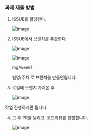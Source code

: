 ### 과제 제출 방법

1. ISSUE를 할당한다.
    
    ![image](https://github.com/CAUSWICT-EDU/BE-B/assets/81310047/6762c11d-ff6d-4d50-b77d-d8bcdcb33323)

    
2. ISSUE에서 브랜치를 추출한다.
    
    ![image](https://github.com/CAUSWICT-EDU/BE-B/assets/81310047/c865f092-5329-464a-9124-5f062bea3914)

    
    ![image](https://github.com/CAUSWICT-EDU/BE-B/assets/81310047/2ac9dfaf-bff5-428b-a304-9cb31780c954)

    
    mg/week1 
    
    별명/주차 로 브랜치를 만들면됩니다.
    
3. 로컬에 브랜치 가져온 후

    ![image](https://github.com/CAUSWICT-EDU/BE-B/assets/81310047/d44e98f5-1151-47e7-a172-661f44852f4b)


작업 진행하시면 됩니다.

4. 그 후 PR을 날리고, 코드리뷰를 진행합니다.
    
    ![image](https://github.com/CAUSWICT-EDU/BE-B/assets/81310047/ff69e144-7aa2-4381-bc50-753dee767ed4)
